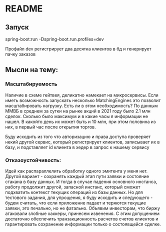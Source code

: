 # README #

## Запуск ##
spring-boot:run -Dspring-boot.run.profiles=dev

Профайл dev регистрирует два десятка клиентов в бд и генерирует пачку заказов

## Мысли на тему: ##

### Масштабируемость ###

Наличие в схеме гейтвея, деликатно намекает на микросервисы. Если иметь возможность запускать несколько MatchingEngines 
это позволит масштабировать нагрузку. Есть ли в этом необходимость? По данным ММВБ в среднем за сутки на рынке акций 
в 2021 году было 2.1 млн сделок. Сколько было максимум и в какие часы я информации не нашел. 
В какойто день их может быть и 10 млн, при этом половина из них, в первый час после открытия торгов.

Буду исходить из того что авторизацию и права доступа проверяет некий другой сервис, который регистрирует клиентов, 
записывает их в базу, и подставляет id клиента в хедер в запрос к нашему сервису

### Отказоустойчивость: ###
Идей как распараллелить обработку одного эмитента у меня нет. Другой вариант - сохранять каждый этап пути заявки и состояние 
стакана в базу данных. И тогда в случае падения основного инстанса, работу продолжит другой, запасной инстанс,
который сможет подхватить контекст текущих операций из базы данных.
Но для тестового задания, для упрощения, я буду исходить и следующего - будем считать, что если приложение падает и теряются текущие заявки, 
это печально, но не фатально. Объявим инвесторам, что биржу атаковали злобные хаккеры, принесем извенения.
С этим допущением достаточно обеспечить транзакционность расчетов счетов клиентов и гарантировать сохранение информации 
только о состоявщейся сделке.